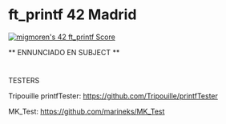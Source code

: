 # ft_printf 42 Madrid

<a href="https://github.com/JaeSeoKim/badge42"><img src="https://badge42.vercel.app/api/v2/cl96t7c1700110gmirv4hhet0/project/2847353" alt="migmoren's 42 ft_printf Score" /></a>

**  ENNUNCIADO EN SUBJECT **
#

TESTERS

Tripouille printfTester: https://github.com/Tripouille/printfTester

MK_Test: https://github.com/marineks/MK_Test
